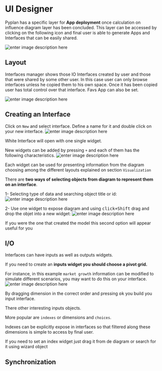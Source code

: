 
# UI Designer
Pyplan has a specific layer for **App deployment** once calculation on influence diagram layer has been concluded.
This layer can be accessed by clicking on the following icon and final user is able to generate Apps and Interfaces that can be easily shared.

![enter image description here](http://img.pyplan.org/UI_interfaces.png)
## Layout
Interfaces manager shows those IO Interfaces created by user and those that were  shared by some other user. In this case user can only browse interfaces unless he copied them to his own space.
Once it has been copied user has total control over that interface.
Favs App can also be set.

![enter image description here](http://img.pyplan.org/Ui_layout.png)

## Creating an Interface
Click on `New` and select interface. 
Define a name for it and double click on your new interface.
![enter image description here](http://img.pyplan.org/Ui_new_interface.png)

White Interface will open with one single widget.

New widgets can be added by pressing `+` and each of  them has the following characteristics.
![enter image description here](http://img.pyplan.org/Ui_blanck_interface.png)

Each widget can be used for presenting information from the diagram choosing among the different layouts explained on section  `Visualization` 

There are **two ways of selecting objects from diagram to represent them on an interface**.

1- Selecting type of data and searching object title or id:
![enter image description here](http://img.pyplan.org/UI_sele_obje_op1.png)

2- Use one widget to expose diagram and using <kbd>click+Shift</kbd> drag and drop the objet into a new widget:
![enter image description here](http://img.pyplan.org/UI_sele_obje_op2.png)

If you were the one that created the model this second option will appear useful for you
## I/O 
Interfaces can have inputs as well as outputs widgets.

If you need to create an **inputs widget you should choose a pivot grid.**

For instance, in this example `market growth` information can be modified to simulate different scenarios, you may want to do this on your interface.
![enter image description here](http://img.pyplan.org/UI_pivot_input.png)

By dragging dimension in the correct order and pressing <kbd>ok</kbd> you build you input interface.

There other interesting inputs objects.

More popular are `indexes` or dimensions and `choices`.

Indexes can be explicitly expose in interfaces so that filtered along these dimensions is simple to access by final user.

If you need to set an index widget just drag it from de diagram or search for it using wizard object
## Synchronization

<!--stackedit_data:
eyJoaXN0b3J5IjpbLTE0MjA3NDcwMzUsMTEyNjU5ODc1NSw5MD
M5NTY0MTUsMjMxNjY0NTc4LC03OTYwMTY5OSwtNjQ2MjMwNTIy
LDE5NTE4NTYxMzMsLTExMDUxODM0OTIsLTE5NTA0MjUyNTksMT
Q2MjY4NDU1NiwtMTg3NzMxMjgzMSw1NTU5MjMyNDYsMTU2OTk5
ODM3MSwtMTg3NzMxMjgzMSwtMTcyODY4MTQyXX0=
-->